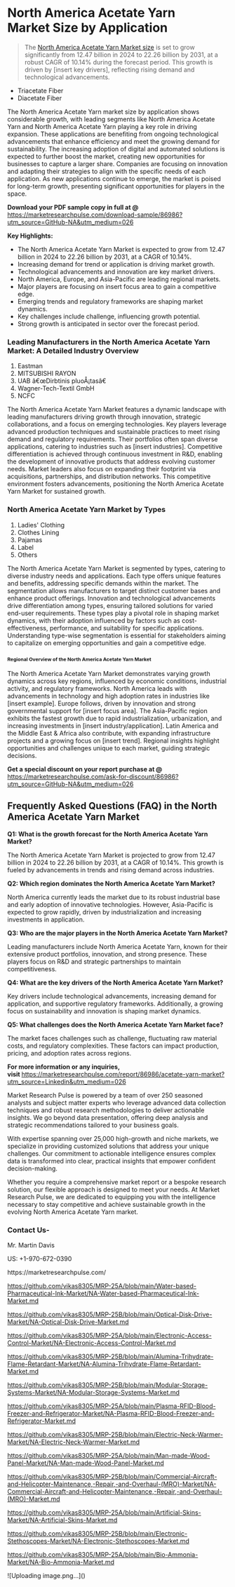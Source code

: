 <h1>North America Acetate Yarn Market&nbsp;Size by Application</h1><blockquote><p>The <a href="https://marketresearchpulse.com/download-sample/86986?utm_source=GitHub-NA&amp;utm_medium=026">North America Acetate Yarn Market size</a> is set to grow significantly from 12.47 billion in 2024 to 22.26 billion by 2031, at a robust CAGR of 10.14% during the forecast period. This growth is driven by [insert key drivers], reflecting rising demand and technological advancements.</p></blockquote><ul><li>Triacetate Fiber<li> Diacetate Fiber</li></ul><p>The North America Acetate Yarn market size by application shows considerable growth, with leading segments like North America Acetate Yarn and North America Acetate Yarn playing a key role in driving expansion. These applications are benefiting from ongoing technological advancements that enhance efficiency and meet the growing demand for sustainability. The increasing adoption of digital and automated solutions is expected to further boost the market, creating new opportunities for businesses to capture a larger share. Companies are focusing on innovation and adapting their strategies to align with the specific needs of each application. As new applications continue to emerge, the market is poised for long-term growth, presenting significant opportunities for players in the space.</p><p><strong>Download your PDF sample copy in full at @ </strong><a href="https://marketresearchpulse.com/download-sample/86986?utm_source=GitHub-NA&amp;utm_medium=026">https://marketresearchpulse.com/download-sample/86986?utm_source=GitHub-NA&amp;utm_medium=026</a></p><p><strong>Key Highlights: </strong></p><ul><li>The North America Acetate Yarn Market is expected to grow from 12.47 billion in 2024 to 22.26 billion by 2031, at a CAGR of 10.14%.</li><li>Increasing demand for trend or application is driving market growth.</li><li>Technological advancements and innovation are key market drivers.</li><li>North America, Europe, and Asia-Pacific are leading regional markets.</li><li>Major players are focusing on insert focus area to gain a competitive edge.</li><li>Emerging trends and regulatory frameworks are shaping market dynamics.</li><li>Key challenges include challenge, influencing growth potential.</li><li>Strong growth is anticipated in sector over the forecast period.</li></ul><h3>Leading Manufacturers in the North America Acetate Yarn Market: A Detailed Industry Overview</h3><ol><li>Eastman</li><li>MITSUBISHI RAYON</li><li>UAB â€œDirbtinis pluoÅ¡tasâ€</li><li>Wagner-Tech-Textil GmbH</li><li>NCFC</li></ol><div class="flex max-w-full flex-col flex-grow"><div class="min-h-8 text-message flex w-full flex-col items-end gap-2 whitespace-normal break-words [.text-message+&amp;]:mt-5" dir="auto" data-message-author-role="assistant" data-message-id="fd8432e4-4910-450d-b182-61b7bfb0a01f" data-message-model-slug="gpt-4o"><div class="flex w-full flex-col gap-1 empty:hidden first:pt-[3px]"><div class="markdown prose w-full break-words dark:prose-invert light"><p>The North America Acetate Yarn Market features a dynamic landscape with leading manufacturers driving growth through innovation, strategic collaborations, and a focus on emerging technologies. Key players leverage advanced production techniques and sustainable practices to meet rising demand and regulatory requirements. Their portfolios often span diverse applications, catering to industries such as [insert industries]. Competitive differentiation is achieved through continuous investment in R&amp;D, enabling the development of innovative products that address evolving customer needs. Market leaders also focus on expanding their footprint via acquisitions, partnerships, and distribution networks. This competitive environment fosters advancements, positioning the North America Acetate Yarn Market for sustained growth.</p></div></div></div></div><h3>North America Acetate Yarn Market by Types</h3><ol><li>Ladies' Clothing<li> Clothes Lining<li> Pajamas<li> Label<li> Others</li></ol><div class="flex max-w-full flex-col flex-grow"><div class="min-h-8 text-message flex w-full flex-col items-end gap-2 whitespace-normal break-words [.text-message+&amp;]:mt-5" dir="auto" data-message-author-role="assistant" data-message-id="084470be-0bb7-4664-bddf-5156b4f41249" data-message-model-slug="gpt-4o-mini"><div class="flex w-full flex-col gap-1 empty:hidden first:pt-[3px]"><div class="markdown prose w-full break-words dark:prose-invert light"><p>The North America Acetate Yarn Market is segmented by types, catering to diverse industry needs and applications. Each type offers unique features and benefits, addressing specific demands within the market. The segmentation allows manufacturers to target distinct customer bases and enhance product offerings. Innovation and technological advancements drive differentiation among types, ensuring tailored solutions for varied end-user requirements. These types play a pivotal role in shaping market dynamics, with their adoption influenced by factors such as cost-effectiveness, performance, and suitability for specific applications. Understanding type-wise segmentation is essential for stakeholders aiming to capitalize on emerging opportunities and gain a competitive edge.</p></div></div></div></div><h3><span style="font-size: 11px;">Regional Overview of the North America Acetate Yarn Market</span></h3><div class="flex max-w-full flex-col flex-grow"><div class="min-h-8 text-message flex w-full flex-col items-end gap-2 whitespace-normal break-words [.text-message+&amp;]:mt-5" dir="auto" data-message-author-role="assistant" data-message-id="e9038762-ce64-4e30-91c9-9bd413514231" data-message-model-slug="gpt-4o-mini"><div class="flex w-full flex-col gap-1 empty:hidden first:pt-[3px]"><div class="markdown prose w-full break-words dark:prose-invert light"><p>The North America Acetate Yarn Market demonstrates varying growth dynamics across key regions, influenced by economic conditions, industrial activity, and regulatory frameworks. North America leads with advancements in technology and high adoption rates in industries like [insert example]. Europe follows, driven by innovation and strong governmental support for [insert focus area]. The Asia-Pacific region exhibits the fastest growth due to rapid industrialization, urbanization, and increasing investments in [insert industry/application]. Latin America and the Middle East &amp; Africa also contribute, with expanding infrastructure projects and a growing focus on [insert trend]. Regional insights highlight opportunities and challenges unique to each market, guiding strategic decisions.</p></div></div></div></div><p><strong>Get a special discount on your report purchase at @ </strong><a href="https://marketresearchpulse.com/ask-for-discount/86986?utm_source=GitHub-NA&amp;utm_medium=026">https://marketresearchpulse.com/ask-for-discount/86986?utm_source=GitHub-NA&amp;utm_medium=026</a></p><h2>Frequently Asked Questions (FAQ) in the North America Acetate Yarn Market</h2><p><strong>Q1: What is the growth forecast for the North America Acetate Yarn Market?</strong></p><p>The North America Acetate Yarn Market is projected to grow from 12.47 billion in 2024 to 22.26 billion by 2031, at a CAGR of 10.14%. This growth is fueled by advancements in trends and rising demand across industries.</p><p><strong>Q2: Which region dominates the North America Acetate Yarn Market?</strong></p><p>North America currently leads the market due to its robust industrial base and early adoption of innovative technologies. However, Asia-Pacific is expected to grow rapidly, driven by industrialization and increasing investments in application.</p><p><strong>Q3: Who are the major players in the North America Acetate Yarn Market?</strong></p><p>Leading manufacturers include North America Acetate Yarn, known for their extensive product portfolios, innovation, and strong presence. These players focus on R&amp;D and strategic partnerships to maintain competitiveness.</p><p><strong>Q4: What are the key drivers of the North America Acetate Yarn Market?</strong></p><p>Key drivers include technological advancements, increasing demand for application, and supportive regulatory frameworks. Additionally, a growing focus on sustainability and innovation is shaping market dynamics.</p><p><strong>Q5: What challenges does the North America Acetate Yarn Market face?</strong></p><p>The market faces challenges such as challenge, fluctuating raw material costs, and regulatory complexities. These factors can impact production, pricing, and adoption rates across regions.</p><p><strong>For more information or any inquiries, visit&nbsp;</strong><a href="https://marketresearchpulse.com/report/86986/acetate-yarn-market?utm_source=Linkedin&utm_medium=026">https://marketresearchpulse.com/report/86986/acetate-yarn-market?utm_source=Linkedin&utm_medium=026</a></p><p>Market Research Pulse is powered by a team of over 250 seasoned analysts and subject matter experts who leverage advanced data collection techniques and robust research methodologies to deliver actionable insights. We go beyond data presentation, offering deep analysis and strategic recommendations tailored to your business goals.</p><p>With expertise spanning over 25,000 high-growth and niche markets, we specialize in providing customized solutions that address your unique challenges. Our commitment to actionable intelligence ensures complex data is transformed into clear, practical insights that empower confident decision-making.</p><p>Whether you require a comprehensive market report or a bespoke research solution, our flexible approach is designed to meet your needs. At Market Research Pulse, we are dedicated to equipping you with the intelligence necessary to stay competitive and achieve sustainable growth in the evolving North America Acetate Yarn market.</p><h3><strong>Contact Us-</strong></h3><p>Mr. Martin Davis</p><p>US: +1-970-672-0390</p><p>https://marketresearchpulse.com/</p><p><a href="https://github.com/vikas8305/MRP-25A/blob/main/Water-based-Pharmaceutical-Ink-Market/NA-Water-based-Pharmaceutical-Ink-Market.md">https://github.com/vikas8305/MRP-25A/blob/main/Water-based-Pharmaceutical-Ink-Market/NA-Water-based-Pharmaceutical-Ink-Market.md</a></p><p><a href="https://github.com/vikas8305/MRP-25B/blob/main/Optical-Disk-Drive-Market/NA-Optical-Disk-Drive-Market.md">https://github.com/vikas8305/MRP-25B/blob/main/Optical-Disk-Drive-Market/NA-Optical-Disk-Drive-Market.md</a></p><p><a href="https://github.com/vikas8305/MRP-25A/blob/main/Electronic-Access-Control-Market/NA-Electronic-Access-Control-Market.md">https://github.com/vikas8305/MRP-25A/blob/main/Electronic-Access-Control-Market/NA-Electronic-Access-Control-Market.md</a></p><p><a href="https://github.com/vikas8305/MRP-25B/blob/main/Alumina-Trihydrate-Flame-Retardant-Market/NA-Alumina-Trihydrate-Flame-Retardant-Market.md">https://github.com/vikas8305/MRP-25B/blob/main/Alumina-Trihydrate-Flame-Retardant-Market/NA-Alumina-Trihydrate-Flame-Retardant-Market.md</a></p><p><a href="https://github.com/vikas8305/MRP-25B/blob/main/Modular-Storage-Systems-Market/NA-Modular-Storage-Systems-Market.md">https://github.com/vikas8305/MRP-25B/blob/main/Modular-Storage-Systems-Market/NA-Modular-Storage-Systems-Market.md</a></p><p><a href="https://github.com/vikas8305/MRP-25A/blob/main/Plasma-RFID-Blood-Freezer-and-Refrigerator-Market/NA-Plasma-RFID-Blood-Freezer-and-Refrigerator-Market.md">https://github.com/vikas8305/MRP-25A/blob/main/Plasma-RFID-Blood-Freezer-and-Refrigerator-Market/NA-Plasma-RFID-Blood-Freezer-and-Refrigerator-Market.md</a></p><p><a href="https://github.com/vikas8305/MRP-25B/blob/main/Electric-Neck-Warmer-Market/NA-Electric-Neck-Warmer-Market.md">https://github.com/vikas8305/MRP-25B/blob/main/Electric-Neck-Warmer-Market/NA-Electric-Neck-Warmer-Market.md</a></p><p><a href="https://github.com/vikas8305/MRP-25A/blob/main/Man-made-Wood-Panel-Market/NA-Man-made-Wood-Panel-Market.md">https://github.com/vikas8305/MRP-25A/blob/main/Man-made-Wood-Panel-Market/NA-Man-made-Wood-Panel-Market.md</a></p><p><a href="https://github.com/vikas8305/MRP-25B/blob/main/Commercial-Aircraft-and-Helicopter-Maintenance,-Repair,-and-Overhaul-(MRO)-Market/NA-Commercial-Aircraft-and-Helicopter-Maintenance,-Repair,-and-Overhaul-(MRO)-Market.md">https://github.com/vikas8305/MRP-25B/blob/main/Commercial-Aircraft-and-Helicopter-Maintenance,-Repair,-and-Overhaul-(MRO)-Market/NA-Commercial-Aircraft-and-Helicopter-Maintenance,-Repair,-and-Overhaul-(MRO)-Market.md</a></p><p><a href="https://github.com/vikas8305/MRP-25A/blob/main/Artificial-Skins-Market/NA-Artificial-Skins-Market.md">https://github.com/vikas8305/MRP-25A/blob/main/Artificial-Skins-Market/NA-Artificial-Skins-Market.md</a></p><p><a href="https://github.com/vikas8305/MRP-25B/blob/main/Electronic-Stethoscopes-Market/NA-Electronic-Stethoscopes-Market.md">https://github.com/vikas8305/MRP-25B/blob/main/Electronic-Stethoscopes-Market/NA-Electronic-Stethoscopes-Market.md</a></p><p><a href="https://github.com/vikas8305/MRP-25A/blob/main/Bio-Ammonia-Market/NA-Bio-Ammonia-Market.md">https://github.com/vikas8305/MRP-25A/blob/main/Bio-Ammonia-Market/NA-Bio-Ammonia-Market.md</a></p>
![Uploading image.png…]()

